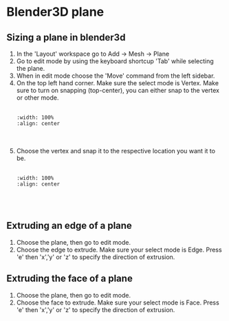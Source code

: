 # Blender3D plane

## Sizing a plane in blender3d
1. In the 'Layout' workspace go to Add -> Mesh -> Plane
2. Go to edit mode by using the keyboard shortcup 'Tab' while selecting the plane.
3. When in edit mode choose the 'Move' command from the left sidebar.
4. On the top left hand corner. Make sure the select mode is Vertex. Make sure to turn on snapping (top-center), you can either snap to the vertex or other mode. 
    <br/><br/>
    ```{image} ../../_static/blender1/blender1.png
    :width: 100%
    :align: center
    ```
    <br/><br/>
5. Choose the vertex and snap it to the respective location you want it to be.
    <br/><br/>
    ```{image} ../../_static/blender1/blender2.png
    :width: 100%
    :align: center
    ```
    <br/><br/>
    
## Extruding an edge of a plane
1. Choose the plane, then go to edit mode.
2. Choose the edge to extrude. Make sure your select mode is Edge. Press 'e' then 'x','y' or 'z' to specify the direction of extrusion.

## Extruding the face of a plane
1. Choose the plane, then go to edit mode.
2. Choose the face to extrude. Make sure your select mode is Face. Press 'e' then 'x','y' or 'z' to specify the direction of extrusion.